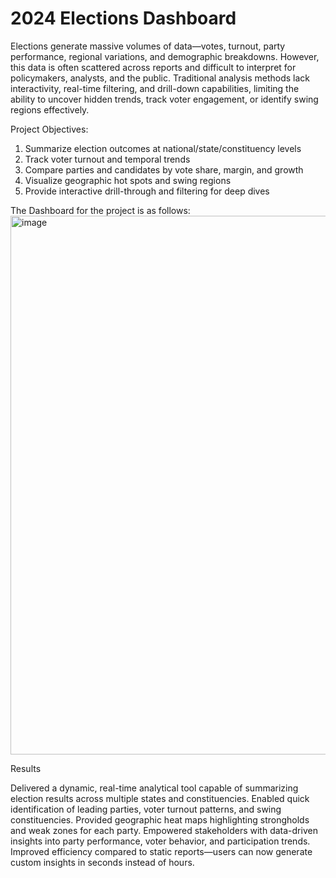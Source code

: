# 2024 Elections Dashboard

Elections generate massive volumes of data—votes, turnout, party performance, regional variations, and demographic breakdowns. However, this data is often scattered across reports and difficult to interpret for policymakers, analysts, and the public. Traditional analysis methods lack interactivity, real-time filtering, and drill-down capabilities, limiting the ability to uncover hidden trends, track voter engagement, or identify swing regions effectively.

Project Objectives:
1) Summarize election outcomes at national/state/constituency levels
2) Track voter turnout and temporal trends
3) Compare parties and candidates by vote share, margin, and growth
4) Visualize geographic hot spots and swing regions
5) Provide interactive drill-through and filtering for deep dives

The Dashboard for the project is as follows:
<img width="1375" height="862" alt="image" src="https://github.com/user-attachments/assets/3cb22f61-3e3a-4286-9cfa-a3022cb6fece" />

Results

Delivered a dynamic, real-time analytical tool capable of summarizing election results across multiple states and constituencies.
Enabled quick identification of leading parties, voter turnout patterns, and swing constituencies.
Provided geographic heat maps highlighting strongholds and weak zones for each party.
Empowered stakeholders with data-driven insights into party performance, voter behavior, and participation trends.
Improved efficiency compared to static reports—users can now generate custom insights in seconds instead of hours.
